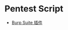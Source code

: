 # Pentest Script

- [Burp Suite 插件](https://github.com/xiaoxiaoleo/pentest-script/blob/master/Burp%20Suite%20Extender.md)